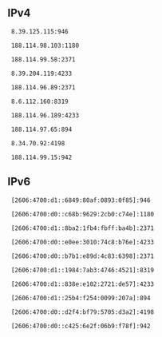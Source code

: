 ## IPv4
```
 8.39.125.115:946
```
```
 188.114.98.103:1180
```
```
 188.114.99.58:2371
```
```
 8.39.204.119:4233
```
```
 188.114.96.89:2371
```
```
 8.6.112.160:8319
```
```
 188.114.96.189:4233
```
```
 188.114.97.65:894
```
```
 8.34.70.92:4198
```
```
 188.114.99.15:942
```

## IPv6
```
 [2606:4700:d1::6849:80af:0893:0f85]:946
```
```
 [2606:4700:d0::c68b:9629:2cb0:c74e]:1180
```
```
 [2606:4700:d1::8ba2:1fb4:fbff:ba4b]:2371
```
```
 [2606:4700:d0::e0ee:3010:74c8:b76e]:4233
```
```
 [2606:4700:d0::b7b1:e89d:4c83:6398]:2371
```
```
 [2606:4700:d1::1984:7ab3:4746:4521]:8319
```
```
 [2606:4700:d1::838e:e102:2721:de57]:4233
```
```
 [2606:4700:d1::25b4:f254:0099:207a]:894
```
```
 [2606:4700:d0::d2f4:bf79:5705:d3a2]:4198
```
```
 [2606:4700:d0::c425:6e2f:06b9:f78f]:942
```
